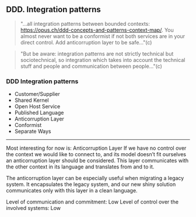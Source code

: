 ## DDD. Integration patterns

> "...all integration patterns between bounded contexts: https://opus.ch/ddd-concepts-and-patterns-context-map/. You almost never want to be a conformist if not both services are in your direct control. Add anticorruption layer to be safe..."(c) 

> "But be aware: integration patterns are not strictly technical but sociotechnical, so integration which takes into account the technical stuff and people and communication between people..."(c)


### DDD Integration patterns
- Customer/Supplier
- Shared Kernel
- Open Host Service
- Published Language
- Anticorruption Layer
- Conformist
- Separate Ways

---

Most interesting for now is:
Anticorruption Layer
If we have no control over the context we would like to connect to, and its model doesn’t fit ourselves an anticorruption layer should be considered. This layer communicates with the other context in its language and translates from and to it.

The anticorruption layer can be especially useful when migrating a legacy system. It encapsulates the legacy system, and our new shiny solution communicates only with this layer in a clean language.

Level of communication and commitment: Low
Level of control over the involved systems: Low
